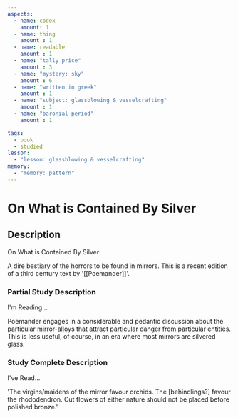 ```yaml
---
aspects: 
  - name: codex
    amount: 1
  - name: thing
    amount : 1
  - name: readable
    amount : 1
  - name: "tally price"
    amount : 3
  - name: "mystery: sky"
    amount : 6
  - name: "written in greek"
    amount : 1
  - name: "subject: glassblowing & vesselcrafting"
    amount : 1
  - name: "baronial period"
    amount : 1

tags:
  - book
  - studied
lesson:
  - "lesson: glassblowing & vesselcrafting"
memory:
  - "memory: pattern"
---
```


# On What is Contained By Silver

## Description
On What is Contained By Silver

A dire bestiary of the horrors to be found in mirrors. This is a recent edition of a third century text by '[[Poemander]]'.
### Partial Study Description
I'm Reading...

Poemander engages in a considerable and pedantic discussion about the particular mirror-alloys that attract particular danger from particular entities. This is less useful, of course, in an era where most mirrors are silvered glass.
### Study Complete Description
I've Read...

'The virgins/maidens of the mirror favour orchids. The [behindlings?] favour the rhododendron. Cut flowers of either nature should not be placed before polished bronze.'
